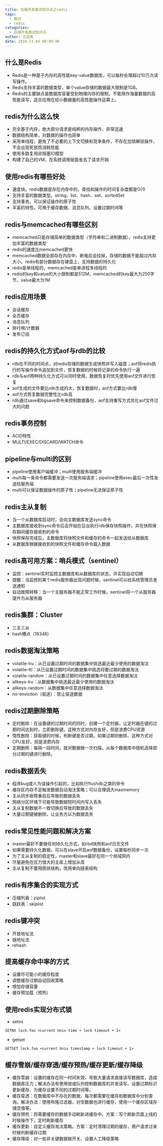 ```yaml
---
title: 后端开发面试知识点之redis
tags:
  - 面试
  - redis
catogories:
  - 后端开发面试知识点
author: 艾逗笔
date: 2018-11-04 00:00:00
---
```





## 什么是Redis

- Redis是一种基于内存的高性能key-value数据库，可以每秒处理超过10万次读写操作。
- Redis支持丰富的数据类型，单个value存储的数据最大限制是1GB。
- Redis的主要缺点是数据库容量受到物理内存的限制，不能用作海量数据的高性能读写，适合应用在较小数据量的高性能操作运算上。

## redis为什么这么快

- 完全基于内存，绝大部分请求是纯粹的内存操作，非常迅速
- 数据结构简单，对数据的操作也简单
- 采用单线程，避免了不必要的上下文切换和竞争条件，不存在加锁解锁操作，不会出现死锁而消耗性能
- 使用多路复用非阻塞IO模型
- 构建了自己的VM，在系统调用层面省去了请求开销

## 使用redis有哪些好处

- 速度快。redis数据是存在内存中的，查找和操作的时间复杂度都是O(1)
- 支持丰富的数据类型。string、list、hash、set、sortedSet
- 支持事务。可以保证操作的原子性
- 丰富的特性。可用于缓存数据、消息队列、设置过期时间等

## redis与memcached有哪些区别

- memcached只能存储简单的数据类型（字符串和二进制数据），redis支持更加丰富的数据类型
- redis的速度比memcached更快
- memcached数据全部存在内存中，断电后会挂掉，存储的数据不能超过内存大小。redis有部分数据存在硬盘上，支持数据的持久化
- redis是单线程的，memcached是单进程多线程的
- redis的key和value的大小限制都是512M，memcached的key最大为250字节，value最大为1M

## redis应用场景

- 会话缓存
- 全页缓存
- 消息队列
- 排行榜/计数器
- 发布订阅

## redis的持久化方式aof与rdb的比较

- rdb在不同的时间点，对redis存储的数据生成快照并写入磁盘；aof将redis执行的写操作命令追加到文件，恢复数据的时候将记录的命令执行一遍
- rdb与aof两种持久化方式可以同时使用，数据恢复时优先使用aof文件进行恢复
- aof生成的文件要比rdb生成的大，恢复数据时，aof方式要比rdb慢
- aof方式恢复数据完整性比rdb高
- rdb通过save和bgsave命令来控制数据备份，aof支持重写方式优化aof文件过大的问题

## redis事务控制

- ACID特性
- MULTI/EXEC/DISCARD/WATCH命令

## pipeline与multi的区别

- pipeline使用客户端缓冲；multi使用服务端缓冲
- multi每一条命令都需要发送一次服务端请求；pipeline使用exec最后一次性发送给服务端
- multi可以保证数据操作的原子性；pipeline无法保证原子性

## redis主从复制

- 当一个从数据库启动时，会向主数据库发送sync命令
- 主数据库接收到sync命令后会开始在后台执行rdb保存快照操作，并在快照保存期间缓存接收到的命令
- 快照保存完成后，主数据库将快照文件和缓存的命令一起发送给从数据库
- 从数据库根据接收到的快照文件和缓存命令载入数据

## redis高可用方案：哨兵模式（sentinel）

- 监控：sentinel实时监控主数据库和从数据库的状态，并实现自动切换
- 提醒：当监控的某个redis服务器出现问题时候，sentinel可以给系统管理员发送通知
- 自动故障转移：当一个主服务器不能正常工作时候，sentinel将一个从服务器提升为从服务器

## redis集群：Cluster

- 三主三从
- hash槽点（16348）

## redis数据淘汰策略

- volatile-lru：从已设置过期时间的数据集中挑选最近最少使用的数据淘汰
- volatile-ttl：从已设置过期时间的数据集中挑选将要过期的数据淘汰
- volatile-random：从已设置过期时间的数据集中任意选择数据淘汰
- allkeys-lru：从数据集中挑选最近最少使用的数据淘汰
- allkeys-random：从数据集中任意选择数据淘汰
- no-enviction（驱逐）：禁止驱逐数据

## redis过期删除策略

- 定时删除：在设置键的过期时间的同时，创建一个定时器，让定时器在键的过期时间达到时，立即删除键。这种方式对内存友好，但是浪费CPU资源
- 惰性删除：获取键的时候，判断键是否过期，如果过期则删除、这种方式对CPU友好，但是浪费内存
- 定期删除：每隔一段时间，就对数据做一次扫描，从每个数据库中随机选择部分过期的键进行删除。

## redis数据丢失

- 程序bug或人为误操作引起的，比如执行flushdb之类的命令
- 缓存区内存不足触发数据自动淘汰策略；可以合理调大maxmemory
- 主从同步故障重启后导致的数据丢失
- 网络分区环境下可能导致数据短时间内写入丢失
- 主从复制数据不一致切换后导致的数据丢失
- 大量过期键被删除，让业务方以为数据丢失

## redis常见性能问题和解决方案

- master最好不要做任何持久化方式，如rbd快照和aof日志文件
- 如果需要持久化数据，可以在slave开启aof数据备份，设置每秒同步一次
- 为了主从复制的稳定性，master和slave最好在同一个局域网内
- 尽量避免在压力很大的主库上增加从库
- 主从复制不要用图状结构，改用单向链表结构

## redis有序集合的实现方式

- 压缩列表：ziplist
- 跳跃表：skiplist

## redis键冲突

- 开放地址法
- 链地址法
- rehash

## 提高缓存命中率的方式

- 设置尽可能小的缓存粒度
- 调整缓存过期自动回收策略
- 增加存储容量
- 缓存预加载（预热）

## 使用redis实现分布式锁

- setnx
```
SETNX lock.foo <current Unix time + lock timeout + 1>
```
- getset
```
GETSET lock.foo <current Unix timestamp + lock timeout + 1>
```

## 缓存雪崩/缓存穿透/缓存预热/缓存更新/缓存降级

- 缓存雪崩：设置的缓存在同一时间失效，导致大量请求直接读写数据库，造成数据库压力；解决办法有使用锁或队列控制数据库的并发读写、设置过期标识更新缓存、为缓存设置不同的过期时间等。
- 缓存穿透：在数据库中不存在的数据，每次都需要在缓存和数据库中分别查询。解决办法：使用布隆过滤器，对空数据也进行缓存，使用一个缓存区域存储空值等。
- 缓存预热：将需要缓存的数据手动刷新进缓存中。方案：写个刷新页面上线的时候操作下，定时刷新缓存
- 缓存更新：自定义缓存淘汰策略。方案：定时清理过期的缓存，用户请求过来时候判断缓存过期
- 缓存降级：对一些非关键数据做开关、设置人工降级策略
